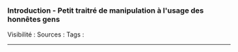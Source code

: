### Introduction - Petit traitré de manipulation à l'usage des honnêtes gens
Visibilité :
Sources :
Tags :
***